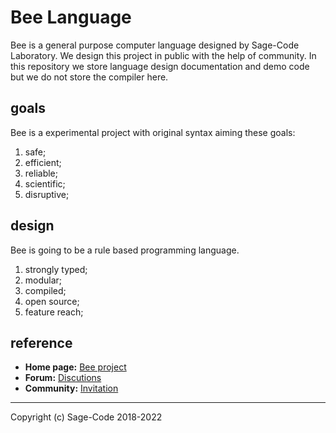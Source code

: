 # Bee Language

Bee is a general purpose computer language designed by Sage-Code Laboratory. We design this project in public with the help of community. In this repository we store language design documentation and demo code but we do not store the compiler here.

## goals

Bee is a experimental project with original syntax aiming these goals:

1. safe;
2. efficient;
3. reliable;
4. scientific;
5. disruptive;

## design 

Bee is going to be a rule based programming language.

1. strongly typed;
2. modular;
3. compiled;
4. open source;
5. feature reach;

## reference

* **Home page:** [Bee project](https://sagecode.net/bee/index.html)
* **Forum:** [Discutions](https://github.com/sage-code/bee/discussions) 
* **Community:** [Invitation](https://discord.gg/twXtRsTVDA)   

-----
Copyright (c) Sage-Code 2018-2022 

